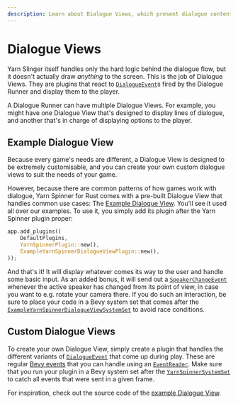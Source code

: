 ```yaml
---
description: Learn about Dialogue Views, which present dialogue content to the user.
---
```


# Dialogue Views

Yarn Slinger itself handles only the hard logic behind the dialogue flow, but it doesn't actually draw *anything* to the screen.
This is the job of Dialogue Views. They are plugins that react to [`DialogueEvent`](https://docs.rs/yarnspinner/latest/yarnspinner/prelude/enum.DialogueEvent.html)s fired by the Dialogue Runner and display them to the player.

A Dialogue Runner can have multiple Dialogue Views. For example, you might have one Dialogue View that's designed to display lines of dialogue, and another that's in charge of displaying options to the player.

## Example Dialogue View

Because every game's needs are different, a Dialogue View is designed to be extremely customisable, and you can create your own custom dialogue views to suit the needs of your game.

However, because there are common patterns of how games work with dialogue, Yarn Spinner for Rust comes with a pre-built Dialogue View that handles common use cases: The [Example Dialogue View](https://docs.rs/bevy_yarnspinner_example_dialogue_view/latest/bevy_yarnspinner_example_dialogue_view/).
You'll see it used all over our examples. To use it, you simply add its plugin after the Yarn Spinner plugin proper:

```rust
app.add_plugins((
    DefaultPlugins,
    YarnSpinnerPlugin::new(),
    ExampleYarnSpinnerDialogueViewPlugin::new(),
));
```

And that's it! It will display whatever comes its way to the user and handle some basic input. As an added bonus, it will send out a [`SpeakerChangeEvent`](https://docs.rs/bevy_yarnspinner_example_dialogue_view/latest/bevy_yarnspinner_example_dialogue_view/struct.SpeakerChangeEvent.html) whenever
the active speaker has changed from its point of view, in case you want to e.g. rotate your camera there. If you do such an interaction, be sure to place your code in a Bevy system set that comes after the
[`ExampleYarnSpinnerDialogueViewSystemSet`](https://docs.rs/bevy_yarnspinner_example_dialogue_view/latest/bevy_yarnspinner_example_dialogue_view/struct.ExampleYarnSpinnerDialogueViewSystemSet.html) to avoid race conditions.

## Custom Dialogue Views

To create your own Dialogue View, simply create a plugin that handles the different variants of [`DialogueEvent`](https://docs.rs/yarnspinner/latest/yarnspinner/prelude/enum.DialogueEvent.html) that come up during play.
These are regular [Bevy events](https://github.com/bevyengine/bevy/blob/main/examples/ecs/event.rs) that you can handle using an [`EventReader`](https://docs.rs/bevy/latest/bevy/ecs/prelude/struct.EventReader.html). 
Make sure that you run your plugin in a Bevy system set after the [`YarnSpinnerSystemSet`](https://docs.rs/bevy_yarnspinner/latest/bevy_yarnspinner/prelude/struct.YarnSpinnerSystemSet.html) to catch all events that were sent in a given frame.

For inspiration, check out the source code of the [example Dialogue View](https://github.com/YarnSpinnerTool/YarnSpinner-Rust/tree/main/crates/example_dialogue_view/src).
